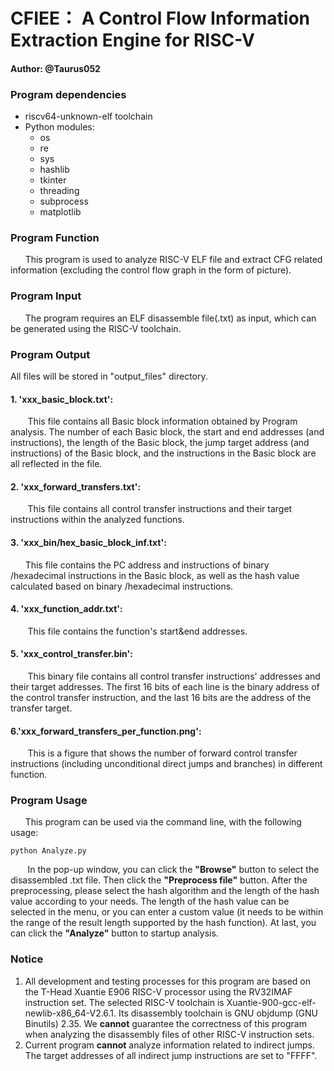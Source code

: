 # CFIEE： A Control Flow Information Extraction Engine for RISC-V


#### Author: @Taurus052

### Program dependencies

 - riscv64-unknown-elf toolchain
 - Python modules:
	 - os
	 - re
	 - sys
	 - hashlib
	 - tkinter
	 - threading
	 - subprocess
	 - matplotlib

### Program Function
&nbsp; &nbsp;&nbsp; &nbsp;This program is used to analyze RISC-V ELF file and extract CFG related information (excluding the control flow graph in the form of picture).

### Program Input
&nbsp; &nbsp;&nbsp; &nbsp;The program requires an ELF disassemble file(.txt) as input, which can be generated using the RISC-V toolchain.

### Program Output
All files will be stored in "output_files" directory.
#### 1.  'xxx_basic_block.txt': 
&nbsp; &nbsp;&nbsp; &nbsp; This file contains all Basic block information obtained by Program analysis. The number of each Basic block, the start and end addresses (and instructions), the length of the Basic block, the jump target address (and instructions) of the Basic block, and the instructions in the Basic block are all reflected in the file.
#### 2. 'xxx_forward_transfers.txt':
&nbsp; &nbsp;&nbsp; &nbsp; This file contains all control transfer instructions and their target instructions within the analyzed functions. 
#### 3. 'xxx_bin/hex_basic_block_inf.txt':
&nbsp; &nbsp;&nbsp; &nbsp;This file contains the PC address and instructions of binary /hexadecimal instructions in the Basic block, as well as the hash value calculated based on binary /hexadecimal instructions.
#### 4. 'xxx_function_addr.txt':
&nbsp; &nbsp;&nbsp; &nbsp; This file contains the function's start&end addresses.
#### 5. 'xxx_control_transfer.bin':
&nbsp; &nbsp;&nbsp; &nbsp; This binary file contains all control transfer instructions' addresses and their target addresses. The first 16 bits of each line is the binary address of the control transfer instruction, and the last 16 bits are the address of the transfer target. 
#### 6.'xxx_forward_transfers_per_function.png':
&nbsp; &nbsp;&nbsp; &nbsp; This is a figure that shows the number   of forward control transfer instructions (including unconditional direct jumps and branches) in different function.


### Program Usage
&nbsp; &nbsp;&nbsp; &nbsp;This program can be used via the command line, with the following usage:

	python Analyze.py
	
&nbsp; &nbsp;&nbsp; &nbsp; In the pop-up window, you can click the **"Browse"** button to select the disassembled .txt file. Then click the **"Preprocess file"** button. After the preprocessing, please select the hash algorithm and the length of the hash value according to your needs. The length of the hash value can be selected in the menu, or you can enter a custom value (it needs to be within the range of the result length supported by the hash function). At last, you can click the **"Analyze"** button to  startup analysis.


### Notice

 1. All development and testing processes for this program are based on the T-Head Xuantie E906 RISC-V processor using the RV32IMAF instruction set. The selected RISC-V toolchain is Xuantie-900-gcc-elf-newlib-x86_64-V2.6.1. Its disassembly toolchain is GNU objdump (GNU Binutils) 2.35.
We **cannot** guarantee the correctness of this program when analyzing the disassembly files of other RISC-V instruction sets.
 3. Current program **cannot** analyze information related to indirect jumps. The target addresses of all indirect jump instructions are set to "FFFF". 
